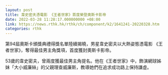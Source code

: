 ```yaml
---
layout: post
title: 韋史密夫憑電影 《王者世家》首度榮登奧斯卡影帝
date: 2022-03-28 11:28:17.000000000 +08:00
link: https://news.rthk.hk/rthk/ch/component/k2/1641241-20220328.htm
categories: rthk
---
```


第94屆奧斯卡頒獎典禮得獎名單陸續揭曉，男星韋史密夫以大熱姿態憑電影 《王者世家》，奪得最佳男主角獎項，首度獲封奧斯卡影帝。

53歲的韋史密夫，曾兩度獲最佳男主角提名。他在《王者世家》中，飾演網球姊妹「大小威廉絲」的父親理查威廉斯，教導她們在追求成功路上保持謙虛。
